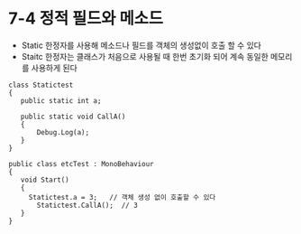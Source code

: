 # 7-4 정적 필드와 메소드 
* Static 한정자를 사용해 메소드나 필드를 객체의 생성없이 호출 할 수 있다
* Staitc 한정자는 클래스가 처음으로 사용될 때 한번 초기화 되어 계속 동일한 메모리를 사용하게 된다
 ```
class Statictest
{
    public static int a;

    public static void CallA()
    {
        Debug.Log(a);
    }
}

public class etcTest : MonoBehaviour
{
	void Start()
    {
      Statictest.a = 3;   // 객체 생성 없이 호출할 수 있다
		Statictest.CallA();  // 3
	}
}

```

